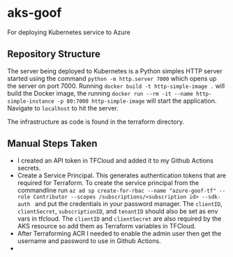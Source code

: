# aks-goof
For deploying Kubernetes service to Azure

## Repository Structure
The server being deployed to Kubernetes is a Python simples HTTP server started using the command `python -m http.server 7000` which opens up the server on port 7000.
Running `docker build -t http-simple-image .` will build the Docker image, the running `docker run --rm -it --name http-simple-instance -p 80:7000 http-simple-image`
will start the application. Navigate to `localhost` to hit the server.
 
The infrastructure as code is found in the terraform directory.

## Manual Steps Taken
* I created an API token in TFCloud and added it to my Github Actions secrets.
* Create a Service Principal. This generates authentication tokens that are required for Terraform. To create the service principal from the
commandline run `az ad sp create-for-rbac --name "azure-goof-tf" --role Contributor --scopes /subscriptions/<subscription id> --sdk-auth
` and put the credentials in your password manager. The `clientID`, `clientSecret`, `subscriptionID`, and `tenantID` should also be set as env vars
in tfcloud. The `clientID` and `clientSecret` are also required by the AKS resource so add them as Terraform variables in TFCloud.
* After Terraforming ACR I needed to enable the admin user then get the username and password to use in Github Actions.
* 
